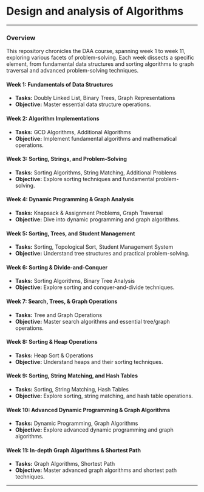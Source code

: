 # Design and analysis of Algorithms
---

### **Overview**

This repository chronicles the DAA course, spanning week 1 to week 11, exploring various facets of problem-solving. 
Each week dissects a specific element, from fundamental data structures and sorting algorithms to graph traversal and
advanced problem-solving techniques.

#### Week 1: Fundamentals of Data Structures

- **Tasks:** Doubly Linked List, Binary Trees, Graph Representations
- **Objective:** Master essential data structure operations.

#### Week 2: Algorithm Implementations

- **Tasks:** GCD Algorithms, Additional Algorithms
- **Objective:** Implement fundamental algorithms and mathematical operations.

#### Week 3: Sorting, Strings, and Problem-Solving

- **Tasks:** Sorting Algorithms, String Matching, Additional Problems
- **Objective:** Explore sorting techniques and fundamental problem-solving.

#### Week 4: Dynamic Programming & Graph Analysis

- **Tasks:** Knapsack & Assignment Problems, Graph Traversal
- **Objective:** Dive into dynamic programming and graph algorithms.

#### Week 5: Sorting, Trees, and Student Management

- **Tasks:** Sorting, Topological Sort, Student Management System
- **Objective:** Understand tree structures and practical problem-solving.

#### Week 6: Sorting & Divide-and-Conquer

- **Tasks:** Sorting Algorithms, Binary Tree Analysis
- **Objective:** Explore sorting and conquer-and-divide techniques.

#### Week 7: Search, Trees, & Graph Operations

- **Tasks:** Tree and Graph Operations
- **Objective:** Master search algorithms and essential tree/graph operations.

#### Week 8: Sorting & Heap Operations

- **Tasks:** Heap Sort & Operations
- **Objective:** Understand heaps and their sorting techniques.

#### Week 9: Sorting, String Matching, and Hash Tables

- **Tasks:** Sorting, String Matching, Hash Tables
- **Objective:** Explore sorting, string matching, and hash table operations.

#### Week 10: Advanced Dynamic Programming & Graph Algorithms

- **Tasks:** Dynamic Programming, Graph Algorithms
- **Objective:** Explore advanced dynamic programming and graph algorithms.

#### Week 11: In-depth Graph Algorithms & Shortest Path

- **Tasks:** Graph Algorithms, Shortest Path
- **Objective:** Master advanced graph algorithms and shortest path techniques.

---

